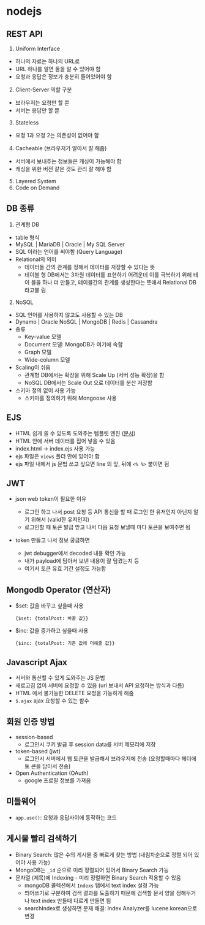 # nodejs

## REST API

1. Uniform Interface

- 하나의 자료는 하나의 URL로
- URL 하나를 알면 둘을 알 수 있어야 함
- 요청과 응답은 정보가 충분히 들어있어야 함

2. Client-Server 역할 구분

- 브라우저는 요청만 할 뿐
- 서버는 응답만 할 뿐

3. Stateless

- 요청 1과 요청 2는 의존성이 없어야 함

4. Cacheable (브라우저가 알아서 잘 해줌)

- 서버에서 보내주는 정보들은 캐싱이 가능해야 함
- 캐싱을 위한 버전 같은 것도 관리 잘 해야 함

5. Layered System
6. Code on Demand

## DB 종류

1. 관계형 DB

- table 형식
- MySQL | MariaDB | Oracle | My SQL Server
- SQL 이라는 언어를 써야함 (Query Language)
- Relational의 의미
  - 데이터들 간의 관계를 정해서 데이터를 저장할 수 있다는 뜻
  - 테이블 형 DB에서는 3차원 데이터를 표현하기 어려운데 이를 극복하기 위해 테이
    블을 하나 더 만들고, 테이블간의 관계를 생성한다는 뜻애서 Relational DB라고불
    림

2. NoSQL

- SQL 언어를 사용하지 않고도 사용할 수 있는 DB
- Dynamo | Oracle NoSQL | MongoDB | Redis | Cassandra
- 종류
  - Key-value 모델
  - Document 모델: MongoDB가 여기에 속함
  - Graph 모델
  - Wide-column 모델
- Scaling이 쉬움
  - 관계형 DB에서는 확장을 위해 Scale Up (서버 성능 확장)을 함
  - NoSQL DB에서는 Scale Out 으로 데이터를 분산 저장함
- 스키마 정의 없이 사용 가능
  - 스키마를 정의하기 위해 Mongoose 사용

## EJS

- HTML 쉽게 쓸 수 있도록 도와주는 템플릿 엔진 ([문서](https://ejs.co/))
- HTML 안에 서버 데이터를 집어 넣을 수 있음
- index.html -> index.ejs 사용 가능
- ejs 파일은 `views` 폴더 안에 있어야 함
- ejs 파일 내에서 js 문법 쓰고 싶으면 line 의 앞, 뒤에 `<% %>` 붙이면 됨

## JWT

- json web token이 필요한 이유

  - 로그인 하고 나서 post 요청 등 API 통신을 할 때 로그인 한 유저인지 아닌지 알
    기 위해서 (valid한 유저인지)
  - 로그인할 때 토큰 발급 받고 나서 다음 요청 보낼때 마다 토큰을 보여주면 됨

- token 만들고 나서 정보 궁금하면
  - jwt debugger에서 decoded 내용 확인 가능
  - 내가 payload에 담아서 보낸 내용이 잘 담겼는지 등
  - 여기서 토큰 유효 기간 설정도 가능함

## Mongodb Operator (연산자)

- $set: 값을 바꾸고 싶을때 사용
  ```
  {$set: {totalPost: 바꿀 값}}
  ```
- $inc: 값을 증가하고 싶을때 사용
  ```
  {$inc: {totalPost: 기존 값에 더해줄 값}}
  ```

## Javascript Ajax

- 서버와 통신할 수 있게 도와주는 JS 문법
- 새로고침 없이 서버에 요청할 수 있음 (url 보내서 API 요청하는 방식과 다름)
- HTML 에서 불가능한 DELETE 요청을 가능하게 해줌
- `$.ajax` ajax 요청할 수 있는 함수

## 회원 인증 방법

- session-based
  - 로그인시 쿠키 발급 후 session data를 서버 메모리에 저장
- token-based (jwt)
  - 로그인시 서버에서 웹 토큰을 발급해서 브라우저에 전송 (요청할때마다 헤더에 토
    큰을 담아서 전송)
- Open Authentication (OAuth)
  - google 프로필 정보를 가져옴

## 미들웨어

- `app.use()`: 요청과 응답사이에 동작하는 코드

## 게시물 빨리 검색하기

- Binary Search: 많은 수의 게시물 중 빠르게 찾는 방법 (내림차순으로 정렬 되어 있
  어야 사용 가능)
- MongoDB는 `_id` 순으로 미리 정렬되어 있어서 Binary Search 가능
- 문자열 (제목)에 Indexing - 미리 정렬하면 Binary Search 적용할 수 있음
  - mongoDB 콜렉션에서 `Indexs` 탭에서 text index 설정 가능
  - 띄어쓰기로 구분하여 검색 결과를 도출하기 때문에 검색할 문서 양을 정해두거나
    text index 만들때 다르게 만들면 됨
  - searchIndex로 생성하면 문제 해결: Index Analyzer를 lucene.korean으로 변경

